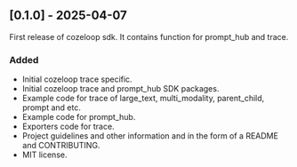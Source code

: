 
## [0.1.0] - 2025-04-07

First release of cozeloop sdk.
It contains function for prompt_hub and trace.

### Added

- Initial cozeloop trace specific.
- Initial cozeloop trace and prompt_hub SDK packages.
- Example code for trace of large_text, multi_modality, parent_child, prompt and etc.
- Example code for prompt_hub.
- Exporters code for trace.
- Project guidelines and other information and  in the form of a README and CONTRIBUTING.
- MIT license.